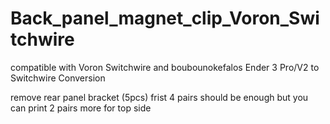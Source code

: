 # Back_panel_magnet_clip_Voron_Switchwire
compatible with Voron Switchwire and boubounokefalos Ender 3 Pro/V2 to Switchwire Conversion

remove rear panel bracket (5pcs) frist
4 pairs should be enough but you can print 2 pairs more for top side
